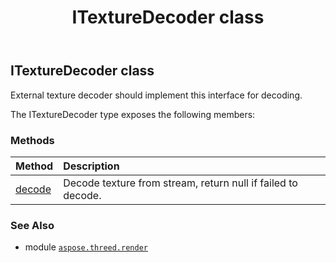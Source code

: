 ﻿---
title: ITextureDecoder class
second_title: Aspose.3D for Python via .NET API References
description: 
type: docs
weight: 190
url: /python-net/aspose.threed.render/itexturedecoder/
is_root: false
---

## ITextureDecoder class

External texture decoder should implement this interface for decoding.



The ITextureDecoder type exposes the following members:

### Methods
| Method | Description |
| :- | :- |
| [decode](/3d/python-net/aspose.threed.render/itexturedecoder/decode/#io.RawIOBase-bool) | Decode texture from stream, return null if failed to decode. |



### See Also
* module [`aspose.threed.render`](..)
